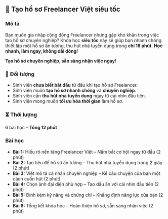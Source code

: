 ## 📌 Tạo hồ sơ Freelancer Việt siêu tốc  

### Mô tả  
Bạn muốn gia nhập cộng đồng Freelancer nhưng gặp khó khăn trong việc tạo hồ sơ chuyên nghiệp? Khóa học **siêu tốc** này sẽ giúp bạn nhanh chóng thiết lập một hồ sơ ấn tượng, thu hút nhà tuyển dụng trong **chỉ 18 phút**. **Học nhanh, làm ngay, không dài dòng!**  

**Tạo hồ sơ chuyên nghiệp, sẵn sàng nhận việc ngay!**  

### 🎯 Đối tượng  
- Sinh viên **chưa biết bắt đầu** từ đâu khi tạo hồ sơ Freelancer.  
- Sinh viên muốn **tạo hồ sơ nhanh chóng** và **chuyên nghiệp**.  
- Sinh viên cần **thu hút nhà tuyển dụng** ngay từ cái nhìn đầu tiên.  
- Sinh viên mong muốn **tối ưu hóa thời gian** làm hồ sơ.  

### ⏳ Thời lượng  
6 bài học – **Tổng 12 phút**  

### Bài học  
- **Bài 1:** Hiểu rõ nền tảng Freelancer Việt – Nắm bắt cơ hội ngay từ đầu (2 phút)  
- **Bài 2:** Tạo tiêu đề hồ sơ ấn tượng – Thu hút nhà tuyển dụng trong 2 giây (2 phút)  
- **Bài 3:** Viết mô tả cá nhân chuyên nghiệp – Kể câu chuyện của bạn một cách cuốn hút (2 phút)  
- **Bài 4:** Chọn ảnh đại diện phù hợp – Tạo dấu ấn với cái nhìn đầu tiên (2 phút)  
- **Bài 5:** Đính kèm kỹ năng và chứng chỉ – Khẳng định năng lực của bạn (2 phút)  
- **Bài 6:** Tổng kết khóa học – Hoàn thiện hồ sơ, sẵn sàng nhận việc (2 phút)